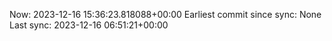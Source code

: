Now: 2023-12-16 15:36:23.818088+00:00 Earliest commit since sync: None Last sync: 2023-12-16 06:51:21+00:00
